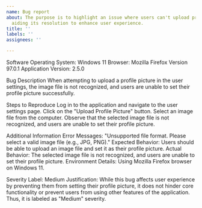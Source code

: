 ```yaml
---
name: Bug report
about: The purpose is to highlight an issue where users can't upload profile pictures,
  aiding its resolution to enhance user experience.
title: ''
labels: ''
assignees: ''

---
```


Software
 Operating System: Windows 11
 Browser: Mozilla Firefox Version 97.0.1
 Application Version: 2.5.0

Bug Description
When attempting to upload a profile picture in the user settings, the image file is not recognized, and users are unable to set their profile picture successfully.

Steps to Reproduce
Log in to the application and navigate to the user settings page.
Click on the "Upload Profile Picture" button.
Select an image file from the computer.
Observe that the selected image file is not recognized, and users are unable to set their profile picture.

Additional Information
 Error Messages: "Unsupported file format. Please select a valid image file (e.g., JPG, PNG)."
 Expected Behavior: Users should be able to upload an image file and set it as their profile picture.
 Actual Behavior: The selected image file is not recognized, and users are unable to set their profile picture.
 Environment Details: Using Mozilla Firefox browser on Windows 11.

Severity
Label: Medium
Justification: While this bug affects user experience by preventing them from setting their profile picture, it does not hinder core functionality or prevent users from using other features of the application. Thus, it is labeled as "Medium" severity.
